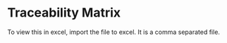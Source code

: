 # Traceability Matrix

To view this in excel,  import the file to excel. 
It is a comma separated file.
